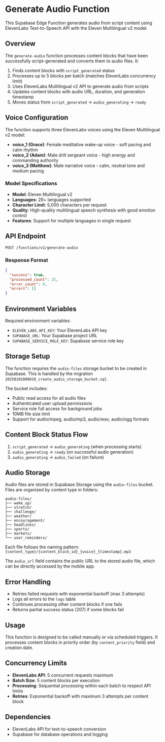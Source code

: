 # Generate Audio Function

This Supabase Edge Function generates audio from script content using ElevenLabs Text-to-Speech API with the Eleven Multilingual v2 model.

## Overview

The `generate-audio` function processes content blocks that have been successfully script-generated and converts them to audio files. It:

1. Finds content blocks with `script_generated` status
2. Processes up to 5 blocks per batch (matches ElevenLabs concurrency limit)
3. Uses ElevenLabs Multilingual v2 API to generate audio from scripts
4. Updates content blocks with audio URL, duration, and generation timestamp
5. Moves status from `script_generated` → `audio_generating` → `ready`

## Voice Configuration

The function supports three ElevenLabs voices using the Eleven Multilingual v2 model:

- **voice_1 (Grace)**: Female meditative wake-up voice - soft pacing and calm rhythm
- **voice_2 (Adam)**: Male drill sergeant voice - high energy and commanding authority  
- **voice_3 (Matthew)**: Male narrative voice - calm, neutral tone and medium pacing

### Model Specifications

- **Model**: Eleven Multilingual v2
- **Languages**: 29+ languages supported
- **Character Limit**: 5,000 characters per request
- **Quality**: High-quality multilingual speech synthesis with good emotion control
- **Features**: Support for multiple languages in single request

## API Endpoint

```
POST /functions/v1/generate-audio
```

### Response Format

```json
{
  "success": true,
  "processed_count": 25,
  "error_count": 0,
  "errors": []
}
```

## Environment Variables

Required environment variables:

- `ELEVEN_LABS_API_KEY`: Your ElevenLabs API key
- `SUPABASE_URL`: Your Supabase project URL
- `SUPABASE_SERVICE_ROLE_KEY`: Supabase service role key

## Storage Setup

The function requires the `audio-files` storage bucket to be created in Supabase. This is handled by the migration `20250101000010_create_audio_storage_bucket.sql`.

The bucket includes:
- Public read access for all audio files
- Authenticated user upload permissions
- Service role full access for background jobs
- 10MB file size limit
- Support for audio/mpeg, audio/mp3, audio/wav, audio/ogg formats

## Content Block Status Flow

1. `script_generated` → `audio_generating` (when processing starts)
2. `audio_generating` → `ready` (on successful audio generation)
3. `audio_generating` → `audio_failed` (on failure)

## Audio Storage

Audio files are stored in Supabase Storage using the `audio-files` bucket. Files are organized by content type in folders:

```
audio-files/
├── wake_up/
├── stretch/
├── challenge/
├── weather/
├── encouragement/
├── headlines/
├── sports/
├── markets/
└── user_reminders/
```

Each file follows the naming pattern: `{content_type}/{content_block_id}_{voice}_{timestamp}.mp3`

The `audio_url` field contains the public URL to the stored audio file, which can be directly accessed by the mobile app.

## Error Handling

- Retries failed requests with exponential backoff (max 3 attempts)
- Logs all errors to the `logs` table
- Continues processing other content blocks if one fails
- Returns partial success status (207) if some blocks fail

## Usage

This function is designed to be called manually or via scheduled triggers. It processes content blocks in priority order (by `content_priority` field) and creation date.

## Concurrency Limits

- **ElevenLabs API**: 5 concurrent requests maximum
- **Batch Size**: 5 content blocks per execution
- **Processing**: Sequential processing within each batch to respect API limits
- **Retries**: Exponential backoff with maximum 3 attempts per content block

## Dependencies

- ElevenLabs API for text-to-speech conversion
- Supabase for database operations and logging 